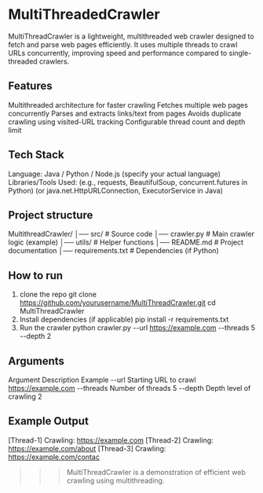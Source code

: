 # MultiThreadedCrawler
MultiThreadCrawler is a lightweight, multithreaded web crawler designed to fetch and parse web pages efficiently.
It uses multiple threads to crawl URLs concurrently, improving speed and performance compared to single-threaded crawlers.

## Features
 Multithreaded architecture for faster crawling
 Fetches multiple web pages concurrently
 Parses and extracts links/text from pages
 Avoids duplicate crawling using visited-URL tracking
 Configurable thread count and depth limit

 ## Tech Stack
Language: Java / Python / Node.js (specify your actual language)
Libraries/Tools Used:
(e.g., requests, BeautifulSoup, concurrent.futures in Python)
(or java.net.HttpURLConnection, ExecutorService in Java)

## Project structure
MultithreadCrawler/
│── src/               # Source code
│── crawler.py         # Main crawler logic (example)
│── utils/             # Helper functions
│── README.md          # Project documentation
│── requirements.txt   # Dependencies (if Python)

## How to run 
1. clone the repo
   git clone https://github.com/yourusername/MultiThreadCrawler.git
cd MultiThreadCrawler
2. Install dependencies (if applicable)
   pip install -r requirements.txt
3. Run the crawler
   python crawler.py --url https://example.com --threads 5 --depth 2

## Arguments
Argument	          Description	                      Example
--url	            Starting URL to crawl	          https://example.com
--threads	        Number of threads                    	5
--depth	          Depth level of crawling              	2

## Example Output
[Thread-1] Crawling: https://example.com
[Thread-2] Crawling: https://example.com/about
[Thread-3] Crawling: https://example.com/contac


>>>MultiThreadCrawler is a demonstration of efficient web crawling using multithreading.
   

